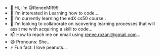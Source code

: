 - 👋 Hi, I’m @ReneeMR99
- 👀 I’m interested in Learning how to code...
- 🌱 I’m currently learning the edX cs50 course..
- 💞️ I’m looking to collaborate on iscovering learning processes that will assit me with acquiring a skill to code...
- 📫 How to reach me on email using renee.rozani@gmail.com...
- 😄 Pronouns: She...
- ⚡ Fun fact: I love peanuts...

<!---
ReneeMR99/ReneeMR99 is a ✨ special ✨ repository because its `README.md` (this file) appears on your GitHub profile.
You can click the Preview link to take a look at your changes.
--->
